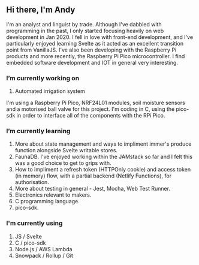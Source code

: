 ## Hi there, I'm Andy

I'm an analyst and linguist by trade. Although I've dabbled with programming in the past, I only started focusing heavily on web development in Jan 2020. I fell in love with front-end development, and I've particularly enjoyed learning Svelte as it acted as an excellent transition point from VanillaJS. I've also been developing with the Raspberry Pi products and more recently, the Raspberry Pi Pico microcontroller. I find embedded software development and IOT in general very interesting.

### I’m currently working on

1. Automated irrigation system

I'm using a Raspberry Pi Pico, NRF24L01 modules, soil moisture sensors and a motorised ball valve for this project. I'm coding in C, using the pico-sdk in order to interface all of the components with the RPi Pico.

### I’m currently learning

1. More about state management and ways to impliment immer's produce function alongside Svelte writable stores.
2. FaunaDB. I've enjoyed working within the JAMstack so far and I felt this was a good choice to get to grips with.
3. How to impliment a refresh token (HTTPOnly cookie) and access token (in memory) flow, with a partial backend (Netlify Functions), for authorisation.
4. More about testing in general - Jest, Mocha, Web Test Runner.
5. Electronics relevant to makers.
6. C programming language.
7. pico-sdk.

### I'm currently using

1. JS / Svelte
2. C / pico-sdk
3. Node.js / AWS Lambda
4. Snowpack / Rollup / Git
